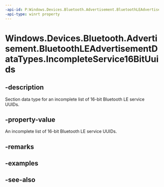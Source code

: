 ----api-id: P:Windows.Devices.Bluetooth.Advertisement.BluetoothLEAdvertisementDataTypes.IncompleteService16BitUuids
-api-type: winrt property
---<!-- Property syntaxpublic byte IncompleteService16BitUuids { get; }--># Windows.Devices.Bluetooth.Advertisement.BluetoothLEAdvertisementDataTypes.IncompleteService16BitUuids## -descriptionSection data type for an incomplete list of 16-bit Bluetooth LE service UUIDs.## -property-valueAn incomplete list of 16-bit Bluetooth LE service UUIDs.## -remarks## -examples## -see-also